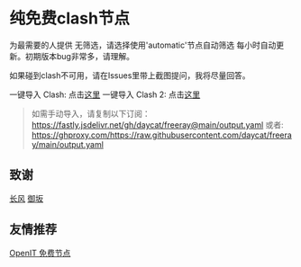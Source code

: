 # 纯免费clash节点
为最需要的人提供
无筛选，请选择使用'automatic'节点自动筛选
每小时自动更新。初期版本bug非常多，请理解。

如果碰到clash不可用，请在Issues里带上截图提问，我将尽量回答。

一键导入 Clash: 点击[这里](https://v1.mk/lI8iK7a)
一键导入 Clash 2: 点击[这里](https://v1.mk/mgen9it)

> 如需手动导入，请复制以下订阅：     
> https://fastly.jsdelivr.net/gh/daycat/freeray@main/output.yaml
> 或者:
> https://ghproxy.com/https://raw.githubusercontent.com/daycat/freeray/main/output.yaml

## 致谢
[长风](https://github.com/changfengoss/pub)
[御坂](https://github.com/Misaka-blog)

## 友情推荐
[OpenIT 免费节点](https://openit.ml)

